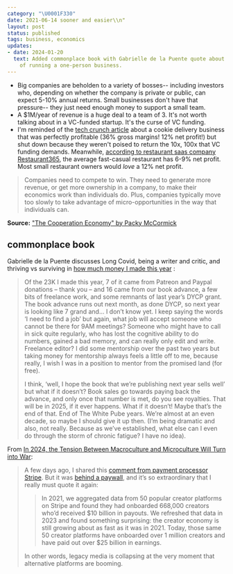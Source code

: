 ```yaml
---
category: "\U0001F330"
date: 2021-06-14 sooner and easier\\n"
layout: post
status: published
tags: business, economics
updates:
- date: 2024-01-20
  text: Added commonplace book with Gabrielle de la Puente quote about the challenges
    of running a one-person business.
---
```


- Big companies are beholden to a variety of bosses-- including investors who, depending on whether the company is private or public, can expect 5-10% annual returns. Small businesses don't have that pressure-- they just need enough money to support a small team.
- A $1M/year of revenue is a huge deal to a team of 3. It's not worth talking about in a VC-funded startup. It's the curse of VC funding.
- I'm reminded of the [tech crunch article](https://techcrunch.com/2018/07/23/cookie-startup-fails-to-rise/) about a cookie delivery business that was perfectly profitable (36% gross margins! 12% net profit!) but shut down because they weren't poised to return the 10x, 100x that VC funding demands. Meanwhile, [according to restaurant saas company Restaurant365](https://www.restaurant365.com/blog/what-is-the-average-profit-margin-for-a-restaurant/), the average fast-casual restaurant has 6-9% net profit. Most small restaurant owners would _love_ a 12% net profit.

> Companies need to compete to win. They need to generate more revenue, or get more ownership in a company, to make their economics work than individuals do. Plus, companies typically move too slowly to take advantage of micro-opportunities in the way that individuals can.

**Source:** ["The Cooperation Economy" by Packy McCormick](https://www.notboring.co/p/the-cooperation-economy-)

## commonplace book

Gabrielle de la Puente discusses Long Covid, being a writer and critic, and thriving vs surviving in [how much money I made this year](https://thewhitepube.co.uk/blog/how-much-money-i-made-this-year/ ) :

> Of the 23K I made this year, 7 of it came from Patreon and Paypal donations – thank you – and 16 came from our book advance, a few bits of freelance work, and some remnants of last year’s DYCP grant. The book advance runs out next month, as done DYCP, so next year is looking like 7 grand and… I don’t know yet. I keep saying the words ‘I need to find a job’ but again, what job will accept someone who cannot be there for 9AM meetings? Someone who might have to call in sick quite regularly, who has lost the cognitive ability to do numbers, gained a bad memory, and can really only edit and write. Freelance editor? I did some mentorship over the past two years but taking money for mentorship always feels a little off to me, because really, I wish I was in a position to mentor from the promised land (for free).
> 
> I think, ‘well, I hope the book that we’re publishing next year sells well’ but what if it doesn’t? Book sales go towards paying back the advance, and only once that number is met, do you see royalties. That will be in 2025, if it ever happens. What if it doesn’t! Maybe that’s the end of that. End of The White Pube years. We’re almost at an even decade, so maybe I should give it up then. (I’m being dramatic and also, not really. Because as we’ve established, what else can I even do through the storm of chronic fatigue? I have no idea).

From [In 2024, the Tension Between Macroculture and Microculture Will Turn into War](https://www.honest-broker.com/p/in-2024-the-tension-between-macroculture ):

> A few days ago, I shared this [comment from payment processor Stripe](https://stripe.com/blog/creator-economy-2023). But it was [behind a paywall](https://www.honest-broker.com/p/music-journalism-has-a-problem), and it’s so extraordinary that I really must quote it again:
> 
> > In 2021, we aggregated data from 50 popular creator platforms on Stripe and found they had onboarded 668,000 creators who’d received $10 billion in payouts. We refreshed that data in 2023 and found something surprising: the creator economy is still growing about as fast as it was in 2021. Today, those same 50 creator platforms have onboarded over 1 million creators and have paid out over $25 billion in earnings.
> 
> In other words, legacy media is collapsing at the very moment that alternative platforms are booming.